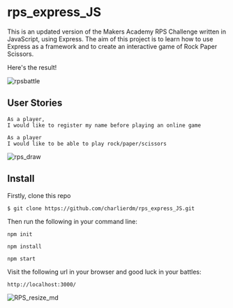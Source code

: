 ﻿# rps_express_JS

This is an updated version of the Makers Academy RPS Challenge written in JavaScript, using Express. The aim of this project is to learn how to use Express as a framework and to create an interactive game of Rock Paper Scissors.

Here's the result!

![rpsbattle](https://user-images.githubusercontent.com/75075773/120691752-c2fa6a00-c49e-11eb-93df-ea7a5ffe6603.gif)

## User Stories

```
As a player,
I would like to register my name before playing an online game

As a player
I would like to be able to play rock/paper/scissors
```

![rps_draw](https://user-images.githubusercontent.com/75075773/121505949-30485680-c9db-11eb-92f2-87bc08dc99b6.png)

## Install

Firstly, clone this repo

```
$ git clone https://github.com/charlierdm/rps_express_JS.git
```

Then run the following in your command line:

```
npm init
```

```
npm install
```

```
npm start
```

Visit the following url in your browser and good luck in your battles:

```
http://localhost:3000/
```

![RPS_resize_md](https://user-images.githubusercontent.com/75075773/119527883-a52f5580-bd78-11eb-86dc-0ce934739260.jpg)
